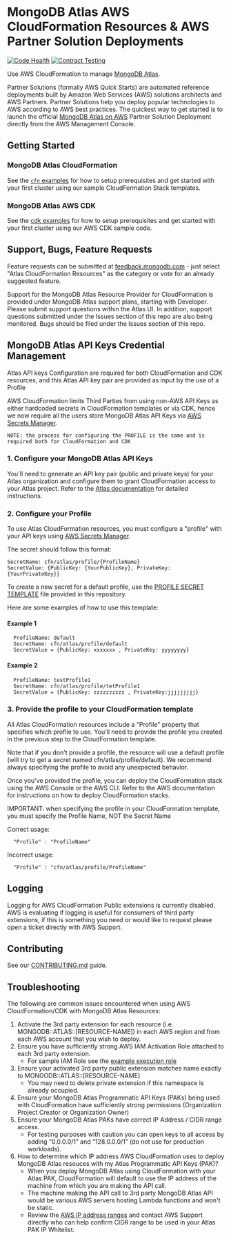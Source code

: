 # MongoDB Atlas AWS CloudFormation Resources & AWS Partner Solution Deployments 
[![Code Health](https://github.com/mongodb/mongodbatlas-cloudformation-resources/actions/workflows/code-health.yml/badge.svg)](https://github.com/mongodb/mongodbatlas-cloudformation-resources/actions/workflows/code-health.yml)
[![Contract Testing](https://github.com/mongodb/mongodbatlas-cloudformation-resources/actions/workflows/contract-testing.yml/badge.svg)](https://github.com/mongodb/mongodbatlas-cloudformation-resources/actions/workflows/contract-testing.yml)

Use AWS CloudFormation to manage [MongoDB Atlas](https://www.mongodb.com/cloud/atlas).

Partner Solutions (formally AWS Quick Starts) are automated reference deployments built by Amazon Web Services (AWS) solutions architects and AWS Partners. Partner Solutions help you deploy popular technologies to AWS according to AWS best practices. The quickest way to get started is to launch the official [MongoDB Atlas on AWS](https://aws.amazon.com/quickstart/architecture/mongodb-atlas/) Partner Solution Deployment directly from the AWS Management Console.

## Getting Started
### MongoDB Atlas CloudFormation
See the [`cfn` examples](examples/README.md) for how to setup prerequisites and get started with your first cluster using our sample CloudFormation Stack templates.

### MongoDB Atlas AWS CDK
See the [cdk examples](cdk/examples/README.md) for how to setup prerequisites and get started with your first cluster using our AWS CDK sample code.

## Support, Bugs, Feature Requests
Feature requests can be submitted at [feedback.mongodb.com](https://feedback.mongodb.com/forums/924145-atlas/category/392596-atlas-cloudformation-resources) - just select "Atlas CloudFormation Resources" as the category or vote for an already suggested feature.

Support for the MongoDB Atlas Resource Provider for CloudFormation is provided under MongoDB Atlas support plans, starting with Developer. Please submit support questions within the Atlas UI. In addition, support questions submitted under the Issues section of this repo are also being monitored. Bugs should be filed under the Issues section of this repo.

## MongoDB Atlas API Keys Credential Management
Atlas API keys Configuration are required for both CloudFormation and CDK resources, and this Atlas API key pair are provided as input by the use of a Profile

AWS CloudFormation limits Third Parties from using non-AWS API Keys as either hardcoded secrets in CloudFormation templates or via CDK, hence we now require all the users store MongoDB Atlas API Keys via [AWS Secrets Manager](https://aws.amazon.com/secrets-manager/).   

`NOTE: the process for configuring the PROFILE is the same and is required both for CloudFormation and CDK`

### 1. Configure your MongoDB Atlas API Keys 
You'll need to generate an API key pair (public and private keys) for your Atlas organization and configure them to grant CloudFormation access to your Atlas project.
Refer to the [Atlas documentation](https://www.mongodb.com/docs/atlas/configure-api-access/#manage-programmatic-access-to-an-organization) for detailed instructions.

### 2. Configure your Profile
To use Atlas CloudFormation resources, you must configure a "profile" with your API keys using [AWS Secrets Manager](https://aws.amazon.com/secrets-manager/).

The secret should follow this format:
```
SecretName: cfn/atlas/profile/{ProfileName}
SecretValue: {PublicKey: {YourPublicKey}, PrivateKey: {YourPrivateKey}}
```

To create a new secret for a default profile, use the [PROFILE SECRET TEMPLATE](/examples/profile-secret.yaml) file provided in this repository.

Here are some examples of how to use this template:

#### Example 1
```
  ProfileName: default
  SecretName: cfn/atlas/profile/default
  SecretValue = {PublicKey: xxxxxxx , PrivateKey: yyyyyyyy}
```
#### Example 2
```
  ProfileName: testProfile1
  SecretName: cfn/atlas/profile/tetProfile1
  SecretValue = {PublicKey: zzzzzzzzzz , PrivateKey:jjjjjjjjj}
```

### 3. Provide the profile to your CloudFormation template

All Atlas CloudFormation resources include a "Profile" property that specifies which profile to use. You'll need to provide the profile you created in the previous step to the CloudFormation template.

Note that if you don't provide a profile, the resource will use a default profile (will try to get a secret named cfn/atlas/profile/default). We recommend always specifying the profile to avoid any unexpected behavior.

Once you've provided the profile, you can deploy the CloudFormation stack using the AWS Console or the AWS CLI. Refer to the AWS documentation for instructions on how to deploy CloudFormation stacks.

IMPORTANT: when specifying the profile in your CloudFormation template, you must specify the Profile Name, NOT the Secret Name

Correct usage:
```
  "Profile" : "ProfileName"
```
Incorrect usage:
```
  "Profile" : "cfn/atlas/profile/ProfileName"
```

## Logging 

Logging for AWS CloudFormation Public extensions is currently disabled. AWS is evaluating if logging is useful for consumers of third party extensions, if this is something you need or would like to request please open a ticket directly with AWS Support.

## Contributing

See our [CONTRIBUTING.md](CONTRIBUTING.md) guide.


## Troubleshooting
The following are common issues encountered when using AWS CloudFormation/CDK with MongoDB Atlas Resources: 
1. Activate the 3rd party extension for each resource (i.e. MONGODB::ATLAS::[RESOURCE-NAME]) in each AWS region and from each AWS account that you wish to deploy.
2. Ensure you have sufficiently strong AWS IAM Activation Role attached to each 3rd party extension. 
   * For sample IAM Role see the [example execution role](https://github.com/mongodb/mongodbatlas-cloudformation-resources/blob/master/cfn-resources/execute-role.template.yml)
3. Ensure your activated 3rd party public extension matches name exactly to MONGODB::ATLAS::[RESOURCE-NAME] 
   * You may need to delete private extension if this namespace is already occupied.
4. Ensure your MongoDB Atlas Programmatic API Keys (PAKs) being used with CloudFormation have sufficiently strong permissions (Organization Project Creator or Organization Owner)
5. Ensure your MongoDB Atlas PAKs have correct IP Address / CIDR range access. 
   * For testing purposes with caution you can open keys to all access by adding “0.0.0.0/1” and “128.0.0.0/1” (do not use for production workloads). 
6. How to determine which IP address AWS CloudFormation uses to deploy MongoDB Atlas resouces with my Atlas Programmatic API Keys (PAK)?
   * When you deploy MongoDB Atlas using CloudFormation with your Atlas PAK, CloudFormation will default to use the IP address of the machine from which you are making the API call. 
   * The machine making the API call to 3rd party MongoDB Atlas API would be various AWS servers hosting Lambda functions and won't be static. 
   * Review the [AWS IP address ranges](https://docs.aws.amazon.com/general/latest/gr/aws-ip-ranges.html) and contact AWS Support directly who can help confirm CIDR range to be used in your Atlas PAK IP Whitelist.
